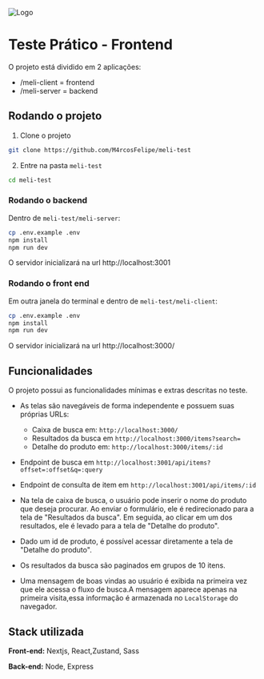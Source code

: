 ![Logo](https://http2.mlstatic.com/frontend-assets/ml-web-navigation/ui-navigation/6.6.111/mercadolibre/logo_large_25years_v2.png)

# Teste Prático - Frontend

O projeto está dividido em 2 aplicações:

- /meli-client = frontend
- /meli-server = backend

## Rodando o projeto

1. Clone o projeto

```bash
git clone https://github.com/M4rcosFelipe/meli-test

```

2. Entre na pasta `meli-test`

```bash
cd meli-test
```

### Rodando o backend

Dentro de `meli-test/meli-server`:

```bash
cp .env.example .env
npm install
npm run dev

```

O servidor inicializará na url http://localhost:3001

### Rodando o front end

Em outra janela do terminal e dentro de `meli-test/meli-client`:

```bash
cp .env.example .env
npm install
npm run dev

```

O servidor inicializará na url http://localhost:3000/

## Funcionalidades

O projeto possui as funcionalidades mínimas e extras descritas no teste.

- As telas são navegáveis de forma independente e possuem suas próprias URLs:

  - Caixa de busca em: `http://localhost:3000/`
  - Resultados da busca em `http://localhost:3000/items?search=`
  - Detalhe do produto em: `http://localhost:3000/items/:id`

- Endpoint de busca em `http://localhost:3001/api/items?offset=:offset&q=:query`
- Endpoint de consulta de item em `http://localhost:3001/api/items/:id`

- Na tela de caixa de busca, o usuário pode inserir o nome do produto que deseja procurar. Ao
  enviar o formulário, ele é redirecionado para a tela de "Resultados da busca". Em seguida, ao
  clicar em um dos resultados, ele é levado para a tela de "Detalhe do produto".

- Dado um id de produto, é possível acessar diretamente a tela de "Detalhe do produto".

- Os resultados da busca são paginados em grupos de 10 itens.

- Uma mensagem de boas vindas ao usuário é exibida na primeira vez que ele acessa o fluxo de
  busca.A mensagem aparece apenas na primeira visita,essa informação é armazenada no `LocalStorage` do navegador.

## Stack utilizada

**Front-end:** Nextjs, React,Zustand, Sass

**Back-end:** Node, Express
